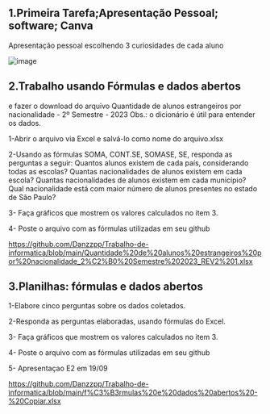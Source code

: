 ## 1.Primeira Tarefa;Apresentação Pessoal; software; Canva

Apresentação pessoal escolhendo 3 curiosidades de cada aluno

![image](https://github.com/user-attachments/assets/0c768f4b-bb2f-42fc-9b44-1017c3ad167d)



## 2.Trabalho usando Fórmulas e dados abertos
e fazer o download do arquivo Quantidade de alunos estrangeiros por nacionalidade - 2º Semestre - 2023
Obs.: o dicionário é útil para entender os dados.

1-Abrir o arquivo via Excel e salvá-lo como nome do arquivo.xlsx

2-Usando as fórmulas  SOMA, CONT.SE, SOMASE, SE, responda as perguntas a seguir:
Quantos alunos existem de cada país, considerando todas as escolas? 
Quantas nacionalidades de alunos existem em cada escola?
Quantas nacionalidades de alunos existem em cada município?
Qual nacionalidade está com maior número de alunos presentes no estado de São Paulo?

3- Faça  gráficos que mostrem os valores calculados no item 3.

4- Poste o arquivo com as fórmulas utilizadas em seu github

https://github.com/Danzzpp/Trabalho-de-informatica/blob/main/Quantidade%20de%20alunos%20estrangeiros%20por%20nacionalidade_2%C2%B0%20Semestre%202023_REV2%201.xlsx





## 3.Planilhas: fórmulas e dados abertos

1-Elabore  cinco perguntas sobre os dados coletados.

2-Responda as perguntas elaboradas, usando fórmulas do Excel.

3- Faça  gráficos que mostrem os valores calculados no item 3.

4- Poste o arquivo com as fórmulas utilizadas em seu github

5- Apresentaçao E2 em 19/09

https://github.com/Danzzpp/Trabalho-de-informatica/blob/main/f%C3%B3rmulas%20e%20dados%20abertos%20-%20Copiar.xlsx
